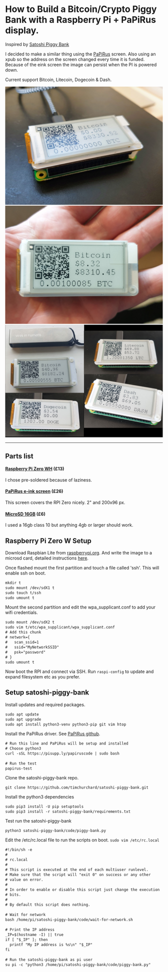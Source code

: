 # How to Build a Bitcoin/Crypto Piggy Bank with a Raspberry Pi + PaPiRus display.

Inspired by [Satoshi Piggy Bank](https://github.com/kiltonred/satoshi-piggy-bank/)

I decided to make a similar thing using the [PaPiRus](https://uk.pi-supply.com/products/papirus-epaper-eink-screen-hat-for-raspberry-pi) screen.  Also using an xpub so the address on the screen changed every time it is funded.  Because of the eink screen the image can persist when the PI is powered down.

Current support Bitcoin, Litecoin, Dogecoin & Dash.

![glamour](./imgs/20191015_154255.jpg)
![hand](./imgs/20191015_154900.jpg)
![mash](./imgs/mash.jpg)

---

## Parts list

#### [Raspberry Pi Zero WH](https://shop.pimoroni.com/products/raspberry-pi-zero-wh-with-pre-soldered-header) (£13)

I chose pre-soldered because of laziness.

#### [PaPiRus e-ink screen](https://thepihut.com/products/papirus-zero-epaper-eink-screen-phat-for-pi-zero) (£26)

This screen covers the RPI Zero nicely.  2" and 200x96 px.

#### [MicroSD 16GB](https://thepihut.com/products/16gb-micro-sd-integral-class-10-blank) (£6)

I used a 16gb class 10 but anything 4gb or larger should work.


## Raspberry Pi Zero W Setup

Download Raspbian Lite from [raspberrypi.org](https://www.raspberrypi.org/downloads/raspbian/).  And write the image to a microsd card, detailed instructions [here](https://www.raspberrypi.org/documentation/installation/installing-images/README.md).

Once flashed mount the first partition and touch a file called 'ssh'.  This will enable ssh on boot.
```shell
mkdir t
sudo mount /dev/sdX1 t
sudo touch t/ssh
sudo umount t
```

Mount the second partition and edit the wpa_supplicant.conf to add your wifi credentials.
```
sudo mount /dev/sdX2 t
sudo vim t/etc/wpa_supplicant/wpa_supplicant.conf
# Add this chunk
# network={
#   scan_ssid=1
#   ssid="MyNetworkSSID"
#   psk="password"
# }
sudo umount t
```

Now boot the RPI and connect via SSH.  Run `raspi-config` to update and expand filesystem etc as you prefer.

## Setup satoshi-piggy-bank

Install updates and required packages.
```shell
sudo apt update
sudo apt upgrade
sudo apt install python3-venv python3-pip git vim htop
```

Install the PaPiRus driver.  See [PaPiRus github](https://github.com/PiSupply/PaPiRus).
```shell
# Run this line and PaPiRus will be setup and installed
# Choose python3
curl -sSL https://pisupp.ly/papiruscode | sudo bash

# Run the test
papirus-test
```

Clone the satoshi-piggy-bank repo.
```shell
git clone https://github.com/timchurchard/satoshi-piggy-bank.git
```

Install the python3 dependencies
```
sudo pip3 install -U pip setuptools
sudo pip3 install -r satoshi-piggy-bank/requirements.txt
```

Test run the satoshi-piggy-bank
```
python3 satoshi-piggy-bank/code/piggy-bank.py
```

Edit the /etc/rc.local file to run the scripts on boot.
`sudo vim /etc/rc.local`
```shell
#!/bin/sh -e
#
# rc.local
#
# This script is executed at the end of each multiuser runlevel.
# Make sure that the script will "exit 0" on success or any other
# value on error.
#
# In order to enable or disable this script just change the execution
# bits.
#
# By default this script does nothing.

# Wait for network
bash /home/pi/satoshi-piggy-bank/code/wait-for-network.sh

# Print the IP address
_IP=$(hostname -I) || true
if [ "$_IP" ]; then
  printf "My IP address is %s\n" "$_IP"
fi

# Run the satoshi-piggy-bank as pi user
su pi -c "python3 /home/pi/satoshi-piggy-bank/code/piggy-bank.py"
```
